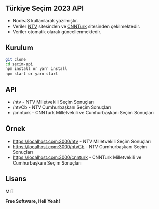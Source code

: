 ## Türkiye Seçim 2023 API

- NodeJS kullanılarak yazılmıştır.
- Veriler [NTV](https://secim.ntv.com.tr/) sitesinden ve [CNNTurk](https://www.cnnturk.com/) sitesinden çekilmektedir.
- Veriler otomatik olarak güncellenmektedir.


## Kurulum

```sh
git clone
cd secim-api
npm install or yarn install
npm start or yarn start
```

## API

- /ntv - NTV Milletvekili Seçim Sonuçları
- /ntvCb - NTV Cumhurbaşkanı Seçim Sonuçları
- /cnnturk - CNNTurk Milletvekili ve Cumhurbaşkanı Seçim Sonuçları

## Örnek

- https://localhost.com:3000/ntv - NTV Milletvekili Seçim Sonuçları
- https://localhost.com:3000/ntvCb - NTV Cumhurbaşkanı Seçim Sonuçları
- https://localhost.com:3000/cnnturk - CNNTurk Milletvekili ve Cumhurbaşkanı Seçim Sonuçları

## Lisans

MIT

**Free Software, Hell Yeah!**

